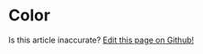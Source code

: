 # Color

<p class="has-right-text">Is this article inaccurate? <a href="https://www.github.com/geotrev/undernet/wiki/color">Edit this page on Github!</a></p>
